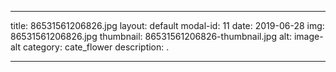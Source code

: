 
---
title: 86531561206826.jpg
layout: default
modal-id: 11
date: 2019-06-28
img: 86531561206826.jpg
thumbnail: 86531561206826-thumbnail.jpg
alt: image-alt
category: cate_flower
description: .

---
